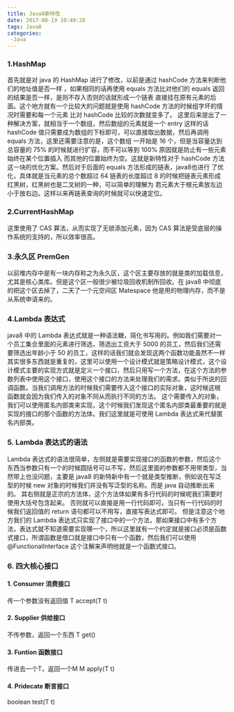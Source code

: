 ```yaml
---
title: Java8新特性
date: 2017-08-19 10:49:28
tags: Java8
categories:
 -Java
---
```


### 1.HashMap
首先就是对 java 的 HashMap 进行了修改，以前是通过 hashCode 方法来判断他们的地址值是否一样
，如果相同的话再使用 equals 方法比对他们的 equals 返回的结果是否一样，是则不存入否则的话就形成一个链表
直接挂在原有元素的后面。这个地方就有一个比较大的问题就是使用 hashCode 方法的时候组字坏的情况时需要和每一个元素
比对 hashCode 比较的次数就变多了。 这里后来提出了一种解决方案，就相当于一个数组，然后数组的元素就是一个 entry<!--more-->
这样的话 hashCode 值只需要成为数组的下标即可，可以直接取出数据，然后再调用 equals 方法，这里还需要注意的是，这个数组
一开始是 16 个，但是当容量达到总容量的 75% 的时候就进行扩容，而不可以等到 100% 原因就是防止有一些元素始终在某个位置插入
而其他的位置始终为空。这就是新特性对于 hashCode 方法这一块的优化方案。然后对于后面的 equals 方法形成的链表，java8也进行
了优化，具体就是当元素的总个数超过 64 链表的长度超过 8 的时候把链表元素形成红黑树，红黑树也是二叉树的一种，可以简单的理解为
若元素大于根元素放左边小于放右边。这样以来再链表查询的时候就可以快速定位。

### 2.CurrentHashMap
这里使用了 CAS 算法，从而实现了无锁添加元素，因为 CAS 算法是受底层的操作系统的支持的，所以效率很高。

### 3.永久区 PremGen
以前堆内存中是有一块内存称之为永久区，这个区主要存放的就是类的加载信息，尤其是核心类库。但是这个区一般很少被垃圾回收机制所回收。在 java8 中彻底的把这个区去掉了，二天了一个元空间区 Matespace 他是用的物理内存，而不是从系统申请来的。

### 4.Lambda 表达式
java8 中的 Lambda 表达式就是一种语法糖，简化书写用的。例如我们需要对一个员工集合里面的元素进行筛选，筛选出工资大于 5000 的员工，然后我们还需要筛选出年龄小于 50 的员工，这样的话我们就会发现这两个函数功能虽然不一样其实很多东西就是重复的，这里可以使用一个设计模式就是策略设计模式，这个设计模式主要的实现方式就是定义一个接口，然后只用写一个方法，在这个方法的参数列表中使用这个接口，使用这个接口的方法来处理我们的需求。类似于所说的回调函数。当我们调用方法的时候我们需要传入这个接口的实际对象，这时候这根 函数就会因为我们传入的对象不同从而执行不同的方法。
这个需要传入的对象，我们可以使用匿名内部类来实现，这个时候我们发现这个匿名内部类最重要的就是实现的接口的那个函数的方法体。我们这里就是可使用 Lambda 表达式来代替匿名内部类。

### 5. Lambda 表达式的语法
Lambda 表达式的语法很简单，左侧就是需要实现接口的函数的参数，然后这个东西当参数只有一个的时候圆括号可以不写，然后这里面的参数都不用带类型，当然带上也没问题，主要是 java8 的新特新中有一个就是类型推断，例如说在写泛型的时候 new 对象的时候我们并没有写泛型的名称。而是 java 自动推断出来的。
其右侧就是正宗的方法体，这个方法体如果有多行代码的时候呢我们需要时使用大括号包含起来。
否则就可以直接是用一行代码即可。当只有一行代码的时候我们返回值的 return 语句都可以不用写，直接写表达式即可。
但是注意这个地方我们的 Lambda 表达式只实现了接口中的一个方法，那如果接口中有多个方法，表达式就不知道需要实现哪一个，所以这里就有一个约定就是接口必须是函数式接口，所谓函数是借口就是接口中只有一个函数，然后我们可以使用 @FunctionalInterface 这个注解来声明他就是一个函数式接口。

### 6. 四大核心接口
#### 1. Consumer 消费接口
  传一个参数没有返回值
  T accept(T t)
#### 2. Supplier 供给接口
  不传参数，返回一个东西
  T get()
#### 3. Funtion  函数接口
  传进去一个T，返回一个M
  M apply(T t)
#### 4. Pridecate 断言接口
  boolean test(T t)
